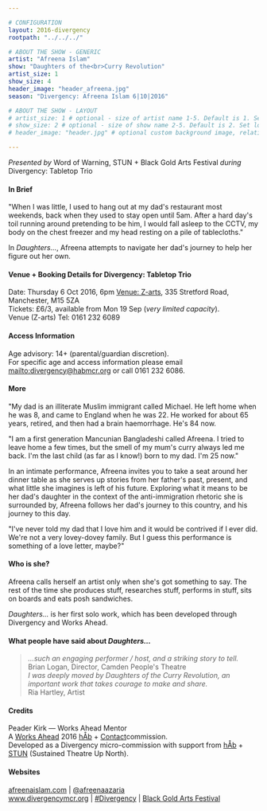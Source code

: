 ```yaml
---

# CONFIGURATION
layout: 2016-divergency
rootpath: "../../../"

# ABOUT THE SHOW - GENERIC
artist: "Afreena Islam"
show: "Daughters of the<br>Curry Revolution"
artist_size: 1
show_size: 4
header_image: "header_afreena.jpg"
season: "Divergency: Afreena Islam 6|10|2016"

# ABOUT THE SHOW - LAYOUT
# artist_size: 1 # optional - size of artist name 1-5. Default is 1. Set longer names to lower values
# show_size: 2 # optional - size of show name 2-5. Default is 2. Set longer names to lower values
# header_image: "header.jpg" # optional custom background image, relative to current page

---
```

*Presented by* Word of Warning, STUN + Black Gold Arts Festival *during* Divergency: Tabletop Trio         
         
#### In Brief                      
"When I was little, I used to hang out at my dad's restaurant most weekends, back when they used to stay open until 5am. After a hard day's toil running around pretending to be him, I would fall asleep to the CCTV, my body on the chest freezer and my head resting on a pile of tablecloths."              
            
In *Daughters…*, Afreena attempts to navigate her dad's journey to help her figure out her own.                
         
#### Venue + Booking Details for Divergency: Tabletop Trio     
Date: Thursday 6 Oct 2016, 6pm
[Venue: Z-arts](http://www.z-arts.org/about-us/getting-here), 335 Stretford Road, Manchester, M15 5ZA         
Tickets: £6/3, available from Mon 19 Sep (*very limited capacity*).              
Venue (Z-arts) Tel: 0161 232 6089       
         
#### Access Information     
Age advisory: 14+ (parental/guardian discretion).            
For specific age and access information please email <mailto:divergency@habmcr.org> or call 0161 232 6086.           
         
#### More             
"My dad is an illiterate Muslim immigrant called Michael. He left home when he was 8, and came to England when he was 22. He worked for about 65 years, retired, and then had a brain haemorrhage. He's 84 now.         
         
"I am a first generation Mancunian Bangladeshi called Afreena. I tried to leave home a few times, but the smell of my mum's curry always led me back. I'm the last child (as far as I know!) born to my dad. I'm 25 now."           
             
In an intimate performance, Afreena invites you to take a seat around her dinner table as she serves up stories from her father's past, present, and what little she imagines is left of his future. Exploring what it means to be her dad's daughter in the context of the anti-immigration rhetoric she is surrounded by, Afreena follows her dad's journey to this country, and his journey to this day.               
             
"I've never told my dad that I love him and it would be contrived if I ever did. We're not a very lovey-dovey family. But I guess this performance is something of a love letter, maybe?"                                
              
#### Who is she?            
Afreena calls herself an artist only when she's got something to say. The rest of the time she produces stuff, researches stuff, performs in stuff, sits on boards and eats posh sandwiches.             
         
*Daughters…* is her first solo work, which has been developed through Divergency and Works Ahead.     
         
#### What people have said about *Daughters…*
>*…such an engaging performer / host, and a striking story to tell.*<br>Brian Logan, Director, Camden People's Theatre             
>*I was deeply moved by Daughters of the Curry Revolution, an important work that takes courage to make and share.*<br>Ria Hartley, Artist         
         
#### Credits         
Peader Kirk — Works Ahead Mentor            
A [Works Ahead](/hab/worksahead) 2016 [hÅb](/hab) + <a href="http://contactmcr.com" target="_blank">Contact</a>commission.   
Developed as a Divergency micro-commission with support from [hÅb](/hab) + <a href="http://stunlive.com" target="_blank">STUN</a> (Sustained Theatre Up North).
         
#### Websites          
<a href="http://www.afreenaislam.com" target="_blank">afreenaislam.com</a> | <a href="http://twitter.com/afreenaazaria" target="_blank">@afreenaazaria</a><br><a href="http://www.divergencymcr.org" target="_blank">www.divergencymcr.org</a> | <a href="http://twitter.com/hashtag/Divergency" target="_blank">#Divergency</a> | <a href="http://bgafestival.com" target="_blank">Black Gold Arts Festival</a>
